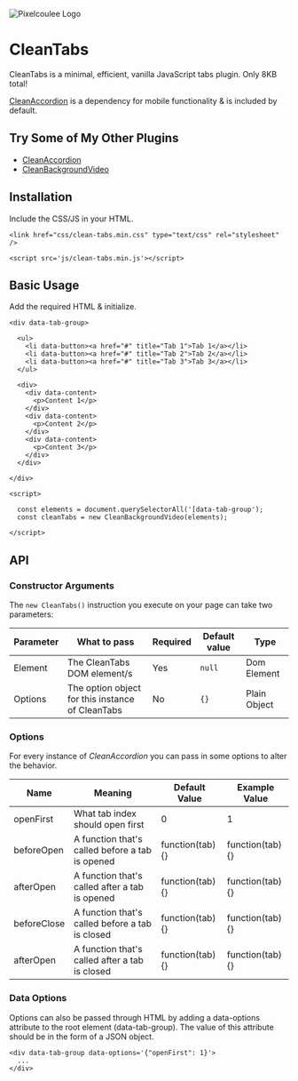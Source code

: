 ![Pixelcoulee Logo](https://siasky.net/AABLe6NEcRQSDcamGmncceJG0yMsFdtDMNQ0ghcqLyS5qQ)

# CleanTabs
CleanTabs is a minimal, efficient, vanilla JavaScript tabs plugin. Only 8KB total!

[CleanAccordion](https://github.com/jordanpinski/CleanAccordion) is a dependency for mobile functionality & is included by default.

## Try Some of My Other Plugins
- [CleanAccordion](https://github.com/jordanpinski/CleanAccordion)
- [CleanBackgroundVideo](https://github.com/jordanpinski/CleanBackgroundVideo)

## Installation
Include the CSS/JS in your HTML.

```
<link href="css/clean-tabs.min.css" type="text/css" rel="stylesheet" />
```
```
<script src='js/clean-tabs.min.js'></script>
```

## Basic Usage
Add the required HTML & initialize.
```
<div data-tab-group>

  <ul>
    <li data-button><a href="#" title="Tab 1">Tab 1</a></li>
    <li data-button><a href="#" title="Tab 2">Tab 2</a></li>
    <li data-button><a href="#" title="Tab 3">Tab 3</a></li>
  </ul>

  <div>
    <div data-content>
      <p>Content 1</p>
    </div>
    <div data-content>
      <p>Content 2</p>
    </div>
    <div data-content>
      <p>Content 3</p>
    </div>
  </div>

</div>
```
```
<script>

  const elements = document.querySelectorAll('[data-tab-group');
  const cleanTabs = new CleanBackgroundVideo(elements);

</script>
```


## API
### Constructor Arguments
The `new CleanTabs()` instruction you execute on your page can take two parameters:

| Parameter | What to pass | Required | Default value | Type |
| --------- | ------------ | -------- | ------------- | ---- |
| Element | The CleanTabs DOM element/s | Yes | `null` | Dom Element |
| Options | The option object for this instance of CleanTabs | No | `{}` | Plain Object |

### Options
For every instance of *CleanAccordion* you can pass in some options to alter the behavior.

| Name | Meaning | Default Value | Example Value |
| ---- | ------- | ------------- | ------------- |
| openFirst | What tab index should open first | 0 | 1 |
| beforeOpen | A function that's called before a tab is opened | function(tab) {} | function(tab) {} |
| afterOpen | A function that's called after a tab is opened | function(tab) {} | function(tab) {} |
| beforeClose | A function that's called before a tab is closed | function(tab) {} | function(tab) {} |
| afterOpen | A function that's called after a tab is closed | function(tab) {} | function(tab) {} |

### Data Options
Options can also be passed through HTML by adding a data-options attribute to the root element (data-tab-group). The value of this attribute should be in the form of a JSON object.

```
<div data-tab-group data-options='{"openFirst": 1}'>
  ...
</div>
```